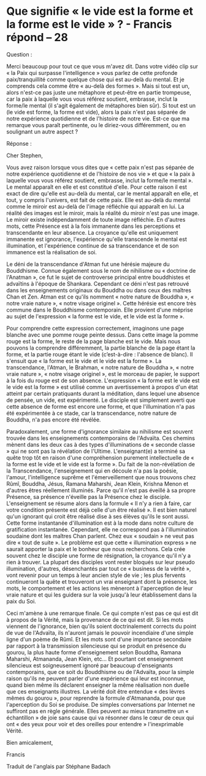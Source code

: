 # Que signifie « le vide est la forme et la forme est le vide » ? - Francis répond – 28

Question : 

Merci beaucoup pour tout ce que vous m'avez dit. Dans votre vidéo clip sur « la Paix qui surpasse l'intelligence » vous parlez de cette profonde paix/tranquillité comme quelque chose qui est au-delà du mental. Et je comprends cela comme être « au-delà des formes ». Mais si tout est un, alors n'est-ce pas juste une métaphore et peut-être en partie trompeuse, car la paix à laquelle vous vous référez soutient, embrasse, inclut la forme/le mental (il s'agit également de métaphores bien sûr). Si tout est un (le vide est forme, la forme est vide), alors la paix n'est pas séparée de notre expérience quotidienne et de l'histoire de notre vie. Est-ce que ma remarque vous paraît pertinente, ou le diriez-vous différemment, ou en soulignant un autre aspect ? 

Réponse :

Cher Stephen,

Vous avez raison lorsque vous dites que « cette paix n'est pas séparée de notre expérience quotidienne et de l'histoire de nos vie » et que « la paix à laquelle vous vous référez soutient, embrasse, inclut la forme/le mental ». Le mental apparaît en elle et est constitué d'elle. Pour cette raison il est exact de dire qu'elle est au-delà du mental, car le mental apparaît en elle, et tout, y compris l'univers, est fait de cette paix. Elle est au-delà du mental comme le miroir est au-delà de l'image réfléchie qui apparaît en lui. La réalité des images est le miroir, mais la réalité du miroir n'est pas une image. Le miroir existe indépendamment de toute image réfléchie. En d'autres mots, cette Présence est à la fois immanente dans les perceptions et transcendante en leur absence. La croyance qu'elle est uniquement immanente est ignorance, l'expérience qu'elle transcende le mental est illumination, et l'expérience continue de sa transcendance et de son immanence est la réalisation de soi.

Le déni de la transcendance d'Atman fut une hérésie majeure du Bouddhisme. Connue également sous le nom de nihilisme ou « doctrine de l'Anatman », ce fut le sujet de controverse principal entre bouddhistes et advaïtins à l'époque de Shankara. Cependant ce déni n'est pas retrouvé dans les enseignements originaux du Bouddha ou dans ceux des maîtres Chan et Zen. Atman est ce qu'ils nomment « notre nature de Bouddha », « notre vraie nature », « notre visage originel ». Cette hérésie est encore très commune dans le Bouddhisme contemporain. Elle provient d'une méprise au sujet de l'expression « la forme est le vide, et le vide est la forme ».

Pour comprendre cette expression correctement, imaginons une page blanche avec une pomme rouge peinte dessus. Dans cette image la pomme rouge est la forme, le reste de la page blanche est le vide. Mais nous pouvons la comprendre différemment, la partie blanche de la page étant la forme, et la partie rouge étant le vide (c’est-à-dire : l'absence de blanc). Il s'ensuit que « la forme est le vide et le vide est la forme ». La transcendance, l'Atman, le Brahman, « notre nature de Bouddha », « notre vraie nature », « notre visage originel », est le morceau de papier, le support à la fois du rouge est de son absence. L'expression « la forme est le vide est le vide est la forme » est utilisé comme un avertissement à propos d'un état atteint par certain pratiquants durant la méditation, dans lequel une absence de pensée, un vide, est expérimenté. Le disciple est simplement averti que cette absence de forme est encore une forme, et que l'illumination n'a pas été expérimentée à ce stade, car la transcendance, notre nature de Bouddha, n'a pas encore été révélée.

Paradoxalement, une forme d'ignorance similaire au nihilisme est souvent trouvée dans les enseignements contemporains de l'Advaïta. Ces chemins mènent dans les deux cas à des types d'illuminations de « seconde classe » qui ne sont pas la révélation de l'Ultime. L'enseignant(e) a terminé sa quête trop tôt en raison d'une compréhension purement intellectuelle de « la forme est le vide et le vide est la forme ». Du fait de la non-révélation de la Transcendance, l'enseignement qui en découle n'a pas la poésie, l'amour, l'intelligence suprême et l'émerveillement que nous trouvons chez Rûmî, Bouddha, Jésus, Ramana Maharshi, Jean Klein, Krishna Menon et d'autres êtres réellement illuminés. Parce qu'il n'est pas éveillé à sa propre Présence, sa présence n'éveille pas la Présence chez le disciple. L'enseignement se résume alors dans la formule « Il n'y a rien à faire, car votre condition présente est déjà celle d'un être réalisé ». Il est bien naturel qu'un ignorant qui croit être réalisé dise à ses élèves qu'ils le sont aussi. Cette forme instantanée d'illumination est à la mode dans notre culture de gratification instantanée. Cependant, elle ne correspond pas à l'illumination soudaine dont les maîtres Chan parlent. Chez eux « soudain » ne veut pas dire « tout de suite ». Le problème est que cette « illumination express » ne saurait apporter la paix et le bonheur que nous recherchons. Cela crée souvent chez le disciple une forme de résignation, la croyance qu'il n'y a rien à trouver. La plupart des disciples vont rester bloqués sur leur pseudo illumination, d'autres, désenchantés par tout ce « business de la vérité », vont revenir pour un temps à leur ancien style de vie ; les plus fervents continueront la quête et trouveront un vrai enseignant dont la présence, les mots, le comportement et les actions les mèneront à l'aperception de leur vraie nature et qui les guidera sur la voie jusqu'à leur établissement dans la paix du Soi.

Ceci m'amène à une remarque finale. Ce qui compte n'est pas ce qui est dit à propos de la Vérité, mais la provenance de ce qui est dit. Si les mots viennent de l'ignorance, bien qu'ils soient doctrinalement corrects du point de vue de l'Advaïta, ils n'auront jamais le pouvoir incendiaire d'une simple ligne d'un poème de Rûmî. Et les mots sont d'une importance secondaire par rapport à la transmission silencieuse qui se produit en présence du gourou, la plus haute forme d'enseignement selon Bouddha, Ramana Maharshi, Atmananda, Jean Klein, etc... Et pourtant cet enseignement silencieux est soigneusement ignoré par beaucoup d'enseignants contemporains, que ce soit du Bouddhisme ou de l'Advaïta, pour la simple raison qu'ils ne peuvent parler d'une expérience qui leur est inconnue, quand bien même ils déclarent enseigner la même réalisation non duelle que ces enseignants illustres. La vérité doit être entendue « des lèvres mêmes du gourou », pour reprendre la formule d'Atmananda, pour que l'aperception du Soi se produise. De simples conversations par Internet ne suffiront pas en règle générale. Elles peuvent au mieux transmettre un « échantillon » de joie sans cause qui va résonner dans le cœur de ceux qui ont « des yeux pour voir et des oreilles pour entendre » l'inexprimable Vérité.

Bien amicalement,

Francis

Traduit de l'anglais par Stéphane Badach  

